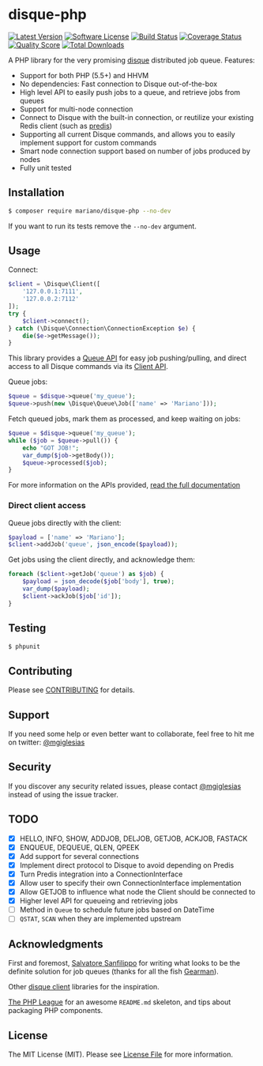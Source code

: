 # disque-php

[![Latest Version](https://img.shields.io/packagist/v/mariano/disque-php.svg?style=flat-square)](https://github.com/mariano/disque-php/releases)
[![Software License](https://img.shields.io/badge/license-MIT-brightgreen.svg?style=flat-square)](LICENSE.md)
[![Build Status](https://img.shields.io/travis/mariano/disque-php/master.svg?style=flat-square)](https://travis-ci.org/mariano/disque-php)
[![Coverage Status](https://img.shields.io/scrutinizer/coverage/g/mariano/disque-php.svg?style=flat-square)](https://scrutinizer-ci.com/g/mariano/disque-php/code-structure)
[![Quality Score](https://img.shields.io/scrutinizer/g/mariano/disque-php.svg?style=flat-square)](https://scrutinizer-ci.com/g/mariano/disque-php)
[![Total Downloads](https://img.shields.io/packagist/dt/mariano/disque-php.svg?style=flat-square)](https://packagist.org/packages/mariano/disque-php)

A PHP library for the very promising [disque](https://github.com/antirez/disque)
distributed job queue. Features:

* Support for both PHP (5.5+) and HHVM
* No dependencies: Fast connection to Disque out-of-the-box
* High level API to easily push jobs to a queue, and retrieve jobs from queues
* Support for multi-node connection
* Connect to Disque with the built-in connection, or reutilize your existing Redis client (such as [predis](https://github.com/nrk/predis))
* Supporting all current Disque commands, and allows you to easily implement support for custom commands
* Smart node connection support based on number of jobs produced by nodes
* Fully unit tested

## Installation

```bash
$ composer require mariano/disque-php --no-dev
```

If you want to run its tests remove the `--no-dev` argument.

## Usage

Connect:

```php
$client = \Disque\Client([
    '127.0.0.1:7111',
    '127.0.0.2:7112'
]);
try {
    $client->connect();
} catch (\Disque\Connection\ConnectionException $e) {
    die($e->getMessage());
}
```

This library provides a [Queue API](docs/README.md#queue-api) for easy job 
pushing/pulling, and direct access to all Disque commands via its 
[Client API](docs/README.md#client-api).

Queue jobs:

```php
$queue = $disque->queue('my_queue');
$queue->push(new \Disque\Queue\Job(['name' => 'Mariano']));
```

Fetch queued jobs, mark them as processed, and keep waiting on jobs:

```php
$queue = $disque->queue('my_queue');
while ($job = $queue->pull()) {
    echo "GOT JOB!";
    var_dump($job->getBody());
    $queue->processed($job);
}
```

For more information on the APIs provided, 
[read the full documentation](docs/README.md)

### Direct client access

Queue jobs directly with the client:

```php
$payload = ['name' => 'Mariano'];
$client->addJob('queue', json_encode($payload));
```

Get jobs using the client directly, and acknowledge them:

```php
foreach ($client->getJob('queue') as $job) {
    $payload = json_decode($job['body'], true);
    var_dump($payload);
    $client->ackJob($job['id']);
}
```

## Testing

``` bash
$ phpunit
```

## Contributing

Please see [CONTRIBUTING](CONTRIBUTING.md) for details.

## Support

If you need some help or even better want to collaborate, feel free to hit me 
on twitter: [@mgiglesias](https://twitter.com/mgiglesias)

## Security

If you discover any security related issues, please contact [@mgiglesias](https://twitter.com/mgiglesias)
instead of using the issue tracker.

## TODO

- [x] HELLO, INFO, SHOW, ADDJOB, DELJOB, GETJOB, ACKJOB, FASTACK
- [x] ENQUEUE, DEQUEUE, QLEN, QPEEK
- [x] Add support for several connections
- [x] Implement direct protocol to Disque to avoid depending on Predis
- [x] Turn Predis integration into a ConnectionInterface
- [x] Allow user to specify their own ConnectionInterface implementation
- [x] Allow GETJOB to influence what node the Client should be connected to
- [x] Higher level API for queueing and retrieving jobs
- [ ] Method in `Queue` to schedule future jobs based on DateTime
- [ ] `QSTAT`, `SCAN` when they are implemented upstream

## Acknowledgments

First and foremost, [Salvatore Sanfilippo](https://twitter.com/antirez) for writing what looks to be the
definite solution for job queues (thanks for all the fish [Gearman](http://gearman.org/)).

Other [disque client](https://github.com/antirez/disque#client-libraries) 
libraries for the inspiration.

[The PHP League](https://thephpleague.com) for an awesome `README.md` skeleton,
and tips about packaging PHP components.

## License

The MIT License (MIT). Please see [License File](LICENSE.md) for more information.
